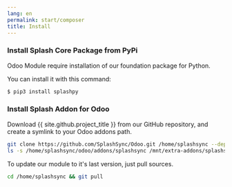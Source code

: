 ```yaml
---
lang: en
permalink: start/composer
title: Install
---
```


### Install Splash Core Package from PyPi

Odoo Module require installation of our foundation package for Python.

You can install it with this command: 

```bash
$ pip3 install splashpy
```

### Install Splash Addon for Odoo

Download {{ site.github.project_title }} from our GitHub repository, and create a symlink to your Odoo addons path.

```bash
git clone https://github.com/SplashSync/Odoo.git /home/splashsync --depth=1
ls -s /home/splashsync/odoo/addons/splashsync /mnt/extra-addons/splashsync
```

To update our module to it's last version, just pull sources.

```bash
cd /home/splashsync && git pull
```


